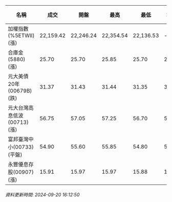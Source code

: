 | 名稱 | 成交 | 開盤 | 最高 | 最低 | 均價 | 成交金額(億) | 昨收 | 漲跌幅 | 漲跌 | 總量 | 昨量 | 振幅 |
| -------- | -------- | -------- | -------- |-------- | -------- | -------- |-------- |-------- |-------- | -------- | -------- |-------- |
|加權指數(%5ETWII) (漲)|22,159.42|22,246.24|22,354.54|22,136.53|-|4,626.54|22,042.69|0.53%|116.73|9,617,613|0|0.99%|
|合庫金(5880) (漲)|25.70|25.70|25.85|25.70|25.74|3.61|25.65|0.19%|0.05|14,036|8,811|0.58%|
|元大美債20年(00679B) (跌)|31.37|31.43|31.44|31.35|31.38|30.33|31.49|0.38%|0.12|96,665|127,981|0.29%|
|元大台灣高息低波(00713) (漲)|56.75|57.05|57.25|56.70|56.96|6.87|56.65|0.18%|0.10|12,067|14,068|0.97%|
|富邦臺灣中小(00733) (平盤)|54.90|55.60|55.85|54.80|55.24|1.03|54.90|0.00%|0.00|1,862|1,182|1.91%|
|永豐優息存股(00907) (漲)|15.91|15.97|15.97|15.88|15.93|0.618|15.84|0.44%|0.07|3,881|1,829|0.57%|
###### 資料更新時間: 2024-09-20 16:12:50